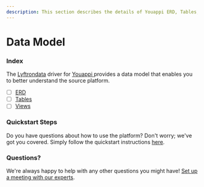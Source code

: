 ```yaml
---
description: This section describes the details of Youappi ERD, Tables, and Views.
---
```


# Data Model

### Index

The  [Lyftrondata](https://www.lyftrondata.com/) driver for [Youappi](https://www.lyftrondata.com/integration/youappi/)[ ](https://www.lyftrondata.com/integration/youappi/)provides a data model that enables you to better understand the source platform.

* [ ] [ERD](../../../marketing-analytics/youappi/data-model/erd.md)
* [ ] [Tables](../../../marketing-analytics/youappi/data-model/tables.md)
* [ ] [Views](../../../marketing-analytics/youappi/data-model/views.md)

### Quickstart Steps

Do you have questions about how to use the platform? Don't worry; we've got you covered. Simply follow the quickstart instructions [here](../../../../quickstart-steps.md).

### Questions? <a href="#questions" id="questions"></a>

We're always happy to help with any other questions you might have! [Set up a meeting with our experts](https://www.lyftrondata.com/book-a-meeting/).

